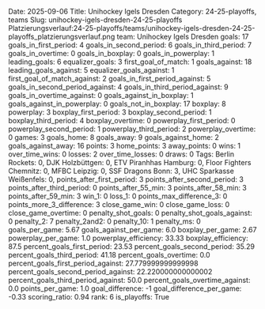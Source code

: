 Date: 2025-09-06
Title: Unihockey Igels Dresden
Category: 24-25-playoffs, teams
Slug: unihockey-igels-dresden-24-25-playoffs
Platzierungsverlauf:24-25-playoffs/teams/unihockey-igels-dresden-24-25-playoffs_platzierungsverlauf.png
team: Unihockey Igels Dresden
goals: 17
goals_in_first_period: 4
goals_in_second_period: 6
goals_in_third_period: 7
goals_in_overtime: 0
goals_in_boxplay: 0
goals_in_powerplay: 1
leading_goals: 6
equalizer_goals: 3
first_goal_of_match: 1
goals_against: 18
leading_goals_against: 5
equalizer_goals_against: 1
first_goal_of_match_against: 2
goals_in_first_period_against: 5
goals_in_second_period_against: 4
goals_in_third_period_against: 9
goals_in_overtime_against: 0
goals_against_in_boxplay: 1
goals_against_in_powerplay: 0
goals_not_in_boxplay: 17
boxplay: 8
powerplay: 3
boxplay_first_period: 3
boxplay_second_period: 1
boxplay_third_period: 4
boxplay_overtime: 0
powerplay_first_period: 0
powerplay_second_period: 1
powerplay_third_period: 2
powerplay_overtime: 0
games: 3
goals_home: 8
goals_away: 9
goals_against_home: 2
goals_against_away: 16
points: 3
home_points: 3
away_points: 0
wins: 1
over_time_wins: 0
losses: 2
over_time_losses: 0
draws: 0
Tags:  Berlin Rockets: 0,  DJK Holzbüttgen: 0,  ETV Piranhhas Hamburg: 0,  Floor Fighters Chemnitz: 0,  MFBC Leipzig: 0,  SSF Dragons Bonn: 3,  UHC Sparkasse Weißenfels: 0,
points_after_first_period: 3
points_after_second_period: 3
points_after_third_period: 0
points_after_55_min: 3
points_after_58_min: 3
points_after_59_min: 3
win_1: 0
loss_1: 0
points_max_difference_3: 0
points_more_3_difference: 3
close_game_win: 0
close_game_loss: 0
close_game_overtime: 0
penalty_shot_goals: 0
penalty_shot_goals_against: 0
penalty_2: 7
penalty_2and2: 0
penalty_10: 1
penalty_ms: 0
goals_per_game: 5.67
goals_against_per_game: 6.0
boxplay_per_game: 2.67
powerplay_per_game: 1.0
powerplay_efficiency: 33.33
boxplay_efficiency: 87.5
percent_goals_first_period: 23.53
percent_goals_second_period: 35.29
percent_goals_third_period: 41.18
percent_goals_overtime: 0.0
percent_goals_first_period_against: 27.779999999999998
percent_goals_second_period_against: 22.220000000000002
percent_goals_third_period_against: 50.0
percent_goals_overtime_against: 0.0
points_per_game: 1.0
goal_difference: -1
goal_difference_per_game: -0.33
scoring_ratio: 0.94
rank: 6
is_playoffs: True
